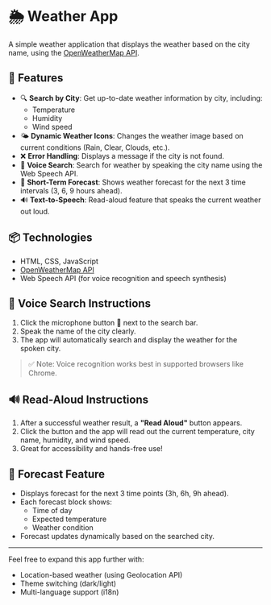 # 🌦️ Weather App

A simple weather application that displays the weather based on the city name, using the [OpenWeatherMap API](https://openweathermap.org/).

## 🧩 Features

- 🔍 **Search by City**: Get up-to-date weather information by city, including:
  - Temperature
  - Humidity
  - Wind speed
- 🌤️ **Dynamic Weather Icons**: Changes the weather image based on current conditions (Rain, Clear, Clouds, etc.).
- ❌ **Error Handling**: Displays a message if the city is not found.
- 🎤 **Voice Search**: Search for weather by speaking the city name using the Web Speech API.
- 📅 **Short-Term Forecast**: Shows weather forecast for the next 3 time intervals (3, 6, 9 hours ahead).
- 🔊 **Text-to-Speech**: Read-aloud feature that speaks the current weather out loud.

## 📦 Technologies

- HTML, CSS, JavaScript
- [OpenWeatherMap API](https://openweathermap.org/api)
- Web Speech API (for voice recognition and speech synthesis)

## 🎤 Voice Search Instructions

1. Click the microphone button 🎤 next to the search bar.
2. Speak the name of the city clearly.
3. The app will automatically search and display the weather for the spoken city.

> ✅ Note: Voice recognition works best in supported browsers like Chrome.

## 🔊 Read-Aloud Instructions

1. After a successful weather result, a **"Read Aloud"** button appears.
2. Click the button and the app will read out the current temperature, city name, humidity, and wind speed.
3. Great for accessibility and hands-free use!

## 📅 Forecast Feature

- Displays forecast for the next 3 time points (3h, 6h, 9h ahead).
- Each forecast block shows:
  - Time of day
  - Expected temperature
  - Weather condition
- Forecast updates dynamically based on the searched city.

---

Feel free to expand this app further with:
- Location-based weather (using Geolocation API)
- Theme switching (dark/light)
- Multi-language support (i18n)


